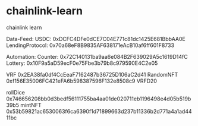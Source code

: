 # chainlink-learn

chainlink learn

Data-Feed:
USDC: 0xDCFC4DFe0dCE7C04E771c81dc1425E681BbbAA0E
LendingProtocol: 0x70a68eF8B9835AF638171eAcB10af6ff601F8733

Automation:
Counter: 0x72C140131ba9aa6e084B2F639029A5c1619D14fC
Lottery: 0x10F9a5aD59ecF0e75Fbe3b79b8c979590E4C2e05

VRF
0x2EA38fa0df4CcEeaF7162487b36725D106aC2d41 RandomNFT
0xf156E35006FC421eFA6b598387596F132e8508c9 VRFD20

rollDice
0x746656208bb0d3bedf56111755ba4aa01de020711eb1196498e4d05b519b39b5
mintNFT
0x53b59821ac6530063f6ca6390f1d71899663d237b11336b2d771a4a1ad4411bc

